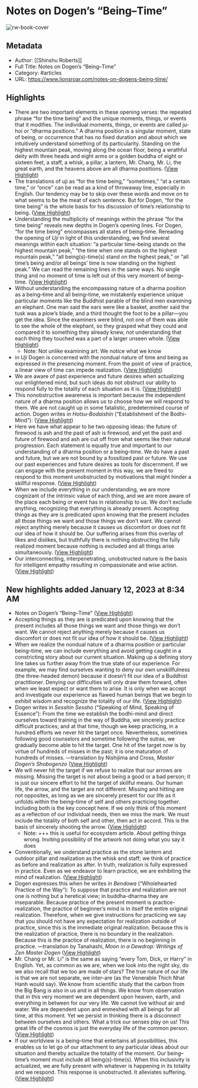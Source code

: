 # Notes on Dogen’s “Being–Time”

![rw-book-cover](https://www.lionsroar.com/wp-content/uploads/2020/07/floating-ftr-600x315-cropped.jpg)

## Metadata
- Author: [[Shinshu Roberts]]
- Full Title: Notes on Dogen’s “Being–Time”
- Category: #articles
- URL: https://www.lionsroar.com/notes-on-dogens-being-time/

## Highlights
- There are two important elements in these opening verses: the repeated phrase “for the time being” and the unique moments, things, or events that it modifies. The individual moments, things, or events are called ju-hoi or “dharma positions.” A dharma position is a singular moment, state of being, or occurrence that has no fixed duration and about which we intuitively understand something of its particularity. Standing on the highest mountain peak, moving along the ocean floor, being a wrathful deity with three heads and eight arms or a golden buddha of eight or sixteen feet, a staff, a whisk, a pillar, a lantern, Mr. Chang, Mr. Li, the great earth, and the heavens above are all dharma positions. ([View Highlight](https://read.readwise.io/read/01gpfvg2s4dn5nsfm1j3jja349))
- The translations of uji as “for the time being,” “sometimes,” “at a certain time,” or “once” can be read as a kind of throwaway line, especially in English. Our tendency may be to skip over these words and move on to what seems to be the meat of each sentence. But for Dogen, “for the time being” is the whole basis for his discussion of time’s relationship to being. ([View Highlight](https://read.readwise.io/read/01gpfvgd1r56h2zqwfqzrqyk04))
- Understanding the multiplicity of meanings within the phrase “for the time being” reveals new depths in Dogen’s opening lines. For Dogen, “for the time being” encompasses all states of being–time. Rereading the opening of *Uji* in light of this understanding, we find several meanings within each situation: “a particular time-being stands on the highest mountain peak,” “the time when one stands on the highest mountain peak,” “all being(s)-time(s) stand on the highest peak,” or “all time’s being and/or all beings’ time is now standing on the highest peak.” We can read the remaining lines in the same ways. No single thing and no moment of time is left out of this very moment of being–time. ([View Highlight](https://read.readwise.io/read/01gpfvgz24zavmrvb1r6qnr5ms))
- Without understanding the encompassing nature of a dharma position as a being–time and all being–time, we mistakenly experience unique particular moments like the Buddhist parable of the blind men examining an elephant. One man said the ears were like a basket, another said the tusk was a plow’s blade, and a third thought the foot to be a pillar—you get the idea. Since the examiners were blind, not one of them was able to see the whole of the elephant, so they grasped what they could and compared it to something they already knew, not understanding that each thing they touched was a part of a larger unseen whole. ([View Highlight](https://read.readwise.io/read/01gpfvj69q14rnynfy5p6d33k4))
    - Note: Not unlike examining art. We notice what we know
- in *Uji* Dogen is concerned with the nondual nature of time and being as expressed in the presencing moment. From the point of view of practice, a linear view of time can impede realization. ([View Highlight](https://read.readwise.io/read/01gpfvmkkf32k05bzffwfrmpyh))
- We are aware of past experience and future desires when actualizing our enlightened mind, but such ideas do not obstruct our ability to respond fully to the totality of each situation as it is. ([View Highlight](https://read.readwise.io/read/01gpfvn7pzcsqe833evtcksa0q))
- This nonobstructive awareness is important because the independent nature of a dharma position allows us to choose how we will respond to them. We are not caught up in some fatalistic, predetermined course of action. Dogen writes in *Hotsu-Bodaishin* (“Establishment of the Bodhi-Mind”): ([View Highlight](https://read.readwise.io/read/01gpfvngmzty7rkqdhk4ftzk9j))
- Here we have what appear to be two opposing ideas: the future of firewood is ash and the past of ash is firewood, and yet the past and future of firewood and ash are cut off from what seems like their natural progression. Each statement is equally true and important to our understanding of a dharma position or a being–time. We do have a past and future, but we are not bound by a fossilized past or future. We use our past experiences and future desires as tools for discernment. If we can engage with the present moment in this way, we are freed to respond to this moment unobstructed by motivations that might hinder a skillful response. ([View Highlight](https://read.readwise.io/read/01gpfvqwywpvbjfxm3b2n69pa5))
- When we include everything in our understanding, we are more cognizant of the intrinsic value of each thing, and we are more aware of the place each being or event has in relationship to us. We don’t exclude anything, recognizing that everything is already present. Accepting things as they are is predicated upon knowing that the present includes all those things we want and those things we don’t want. We cannot reject anything merely because it causes us discomfort or does not fit our idea of how it should be. Our suffering arises from this overlay of likes and dislikes, but truthfully there is nothing obstructing the fully realized moment because nothing is excluded and all things arise simultaneously. ([View Highlight](https://read.readwise.io/read/01gpfwbzyfps7gyagdnqavwe2k))
- Our interconnecting, interpenetrating, unobstructed nature is the basis for intelligent empathy resulting in compassionate and wise action. ([View Highlight](https://read.readwise.io/read/01gpfwcjr6vdmcr6n6wbba8661))
## New highlights added January 12, 2023 at 8:34 AM
- Notes on Dogen’s “Being–Time” ([View Highlight](https://read.readwise.io/read/01gpfzs1k7f9dswb4eym4972ws))
- Accepting things as they are is predicated upon knowing that the present includes all those things we want and those things we don’t want. We cannot reject anything merely because it causes us discomfort or does not fit our idea of how it should be. ([View Highlight](https://read.readwise.io/read/01gph38ers4t67pxjvkwganycw))
- When we realize the nondual nature of a dharma position or particular being–time, we can include everything and avoid getting caught in a constricting story about our current situation. Making up a defining story line takes us further away from the true state of our experience. For example, we may find ourselves wanting to deny our own unskillfulness (the three-headed demon) because it doesn’t fit our idea of a Buddhist practitioner. Denying our difficulties will only draw them forward, often when we least expect or want them to arise.
  It is only when we accept and investigate our experience as flawed human beings that we begin to exhibit wisdom and recognize the totality of our life. ([View Highlight](https://read.readwise.io/read/01gph39zrpk3rw07w86jpwh2ah))
- Dogen writes in *Sesshin Sessho* (“Speaking of Mind, Speaking of Essence”):
  From the time we establish the bodhi-mind and direct ourselves toward training in the way of Buddha, we sincerely practice difficult practices; and at that time, though we keep practicing, in a hundred efforts we never hit the target once. Nevertheless, sometimes following good counselors and sometime following the sutras, we gradually become able to hit the target. One hit of the target now is by virtue of hundreds of misses in the past; it is one maturation of hundreds of misses.
  —translation by Nishijima and Cross, *Master Dogen’s Shobogenzo* ([View Highlight](https://read.readwise.io/read/01gph3azp0tnf5enpgfr2pvw4d))
- We will never hit the target if we refuse to realize that our arrows are missing. Missing the target is not about being a good or a bad person; it is just our sincere effort to hit the target of skillful means. Our human life, the arrow, and the target are not different. Missing and hitting are not opposites, as long as we are sincerely present for our life as it unfolds within the being–time of self and others practicing together. Including both is the key concept here. If we only think of this moment as a reflection of our individual needs, then we miss the mark. We must include the totality of both self and other, then act in accord. This is the basis of sincerely shooting the arrow. ([View Highlight](https://read.readwise.io/read/01gph3et7czetgpwzas0egdx8a))
    - Note: +++ this is useful for ecosystem article. About getting things wrong. Inviting possibility of the artwork not doing what you say it does
- Conventionally, we understand practice as the stone lantern and outdoor pillar and realization as the whisk and staff; we think of practice as before and realization as after. In truth, realization is fully expressed in practice. Even as we endeavor to learn practice, we are exhibiting the mind of realization. ([View Highlight](https://read.readwise.io/read/01gph3qvksev3repk7nnxkpja5))
- Dogen expresses this when he writes in *Bendowa* (“Wholehearted Practice of the Way”):
  To suppose that practice and realization are not one is nothing but a heretical view; in buddha-dharma they are inseparable. Because practice of the present moment is practice-realization, the practice of beginner’s mind is in itself the entire original realization. Therefore, when we give instructions for practicing we say that you should not have any expectation for realization outside of practice, since this is the immediate original realization. Because this is the realization of practice, there is no boundary in the realization. Because this is the practice of realization, there is no beginning in practice.
  —translation by Tanahashi, *Moon in a Dewdrop: Writings of Zen Master Dogen* ([View Highlight](https://read.readwise.io/read/01gph3sk8qmmykxva20yswnwgy))
- Mr. Chang or Mr. Li” is the same as saying “every Tom, Dick, or Harry” in English. Yet, as common as we are, when we look into the night sky, do we also recall that we too are made of stars? The true nature of our life is that we are not separate, we inter-are (as the Venerable Thich Nhat Hanh would say). We know from scientific study that the carbon from the Big Bang is also in us and in all things. We know from observation that in this very moment we are dependent upon heaven, earth, and everything in between for our very life. We cannot live without air and water. We are dependent upon and enmeshed with all beings for all time, at this moment. Yet we persist in thinking there is a disconnect between ourselves and others. What a trick our senses play on us! This great life of the cosmos is just the everyday life of the common person. ([View Highlight](https://read.readwise.io/read/01gph3xva0qypqvs1ynb2m8xk8))
- If our worldview is a being–time that entertains all possibilities, this enables us to let go of our attachment to any particular ideas about our situation and thereby actualize the totality of the moment. Our being–time’s moment must include all being(s)–time(s). When this inclusivity is actualized, we are fully present with whatever is happening in its totality and we respond. This response is unobstructed. It alleviates suffering. ([View Highlight](https://read.readwise.io/read/01gph3znercw32p7grhg05sxn1))
